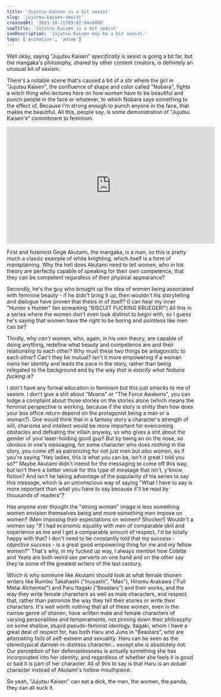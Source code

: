 ```yaml
---
title: 'Jujutsu Kaisen is a bit sexist'
slug: 'jujutsu-kaisen-sexist'
createdAt: '2021-10-11T03:07:04+0000'
seoTitle: 'Jujutsu Kaisen is a bit sexist'
seoDescription: 'Jujutsu Kaisen may be a bit sexist.'
tags: ['animation', 'anime']
---
```


Well okay, saying "Jujutsu Kaisen" _specifically_ is sexist is going a bit far, but the mangaka's philosophy, shared by other content creators, is definitely an unusual bit of sexism.

There's a notable scene that's caused a bit of a stir where the girl in "Jujutsu Kaisen", the confluence of shape and color called "Nobara", fights a witch thing who lectures here on how women have to be beautiful and punch people in the face or whatever, to which Nobara says something to the effect of, Because I'm strong enough to punch anyone in the face, that makes me beautiful. All this, people say, is some demonstration of "Jujutsu Kaisen's" commitment to feminism.

<iframe width="560" height="315" src="https://www.youtube.com/embed/CrOgGawQsOE" title="YouTube video player" frameborder="0" allow="accelerometer; autoplay; clipboard-write; encrypted-media; gyroscope; picture-in-picture" style="display: block; margin: auto" allowfullscreen></iframe>

First and foremost Gege Akutami, the mangaka, is a man, so this is pretty much a classic example of white knighting, which itself is a form of mansplaining. Why the hell does Akutami need to tell women, who in his theory are perfectly capable of speaking for their own competence, that they can be competent regardless of their physical appearance?

Secondly, he's the guy who brought up the idea of women being associated with feminine beauty - if he didn't bring it up, then wouldn't his storytelling and dialogue have proven that thesis in of itself? (I can hear my inner "Hunter x Hunter" fan screaming "BISCUIT FUCKING KRUEGER!") All this in a series where the women don't even look distinct to begin with, so I guess he's saying that women have the right to be boring and pointless like men can be?

Thirdly, why _can't_ women, who, again, in his own theory, are capable of doing anything, redefine what beauty and competence are and their relationship to each other? Why must these two things be antagonistic to each other? Can't they be mutual? Isn't it more empowering if a woman owns her identity and leads the pace in the story, rather than being relegated to the background and by the way _that is exactly what Nobara fucking is?_

I don't have any formal education in feminism but this just smacks to me of sexism. I don't give a shit about "Moana" or "The Force Awakens", you can lodge a complaint about those stories on the stories alone (which means the feminist perspective is working, because if the story is shitty then how does your box office return depend on the protagonist being a man or a woman?). One would think that in a fantasy story a character's strength of will, charisma and intellect would be more important for overcoming obstacles and defeating the villain anyway, so who gives a shit about the gender of your laser-holding good guy? But by being so on the nose, so obvious in one's messaging, for some character who does _nothing_ in the story, you come off as patronizing for not just men but _also_ women, as if you're saying "Hey ladies, this is what you can be, isn't it great I told you so?" Maybe Akutami didn't intend for the messaging to come off this way, but isn't there a better venue for this type of message that isn't, y'know, fiction? And isn't he taking advantage of the popularity of his series to say this message, which is an unconscious way of saying "What I have to say is more important than what you have to say because it'll be read by thousands of readers"?

Has anyone ever thought the "strong woman" image is less something women envision themselves being and more something men impose on women? (Men imposing their expectations on women? Shocker!) Wouldn't a women say "If I had economic equality with men of comparable skill and experience as me and I get a comparable amount of respect, I'd be totally happy with that? I don't need to be constantly told that my success - _objective_ success - is a great good empowering thing for me and my fellow women?" That's why, in my fucked up way, I always mention how Colette and Yeats are both weird sex perverts on one hand and on the other say they're some of the greatest writers of the last century.

Which is why someone like Akutami should look at what female shonen writers like Rumiko Takahashi ("Inuyashi", "Mao"), Hiromu Arakawa ("Full Metal Alchemist") and Paru Itagaki ("Beastars") and their works, and the way they write female characters as well as male characters, and respect that, rather than patronize the way they tell their stories or write their characters. It's well worth nothing that all of these women, even in the narrow genre of shonen, have written male and female characters of varying personalities and temperaments, not pinning down their philosophy on some shallow, stupid pseudo-feminist ideology. Itagaki, whom I have a great deal of respect for, has both Haru and Juno in "Beastars", who are alternating foils of self-esteem and sexuality. Haru can be seen as the stereotypical damsel-in-distress character... except she is absolutely not. Our perception of her defenselessness is actually something she has incorporated into her identity, and regardless of whether she feels it is good or bad it is part of her character. All of this to say is that Haru is an _actual_ character instead of Akutami's hollow mouthpiece.

So yeah, "Jujutsu Kaisen" can eat a dick, the men, the women, the panda, they can all suck it.
